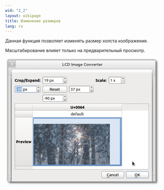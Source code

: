 ```yaml
---
wid: "2_2"
layout: wikipage
title: Изменение размеров
lang: ru
---
```

Данная функция позволяет изменять размер холста изображения.

Масштабирование влияет только на предварительный просмотр.

![Диалог изменения размеров](resize-1.png "Диалог изменения размеров")